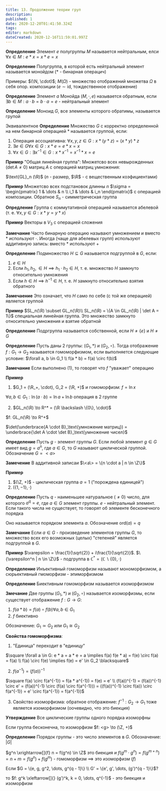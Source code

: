 ```yaml
---
title: 13. Продолжение теории груп
description: 
published: 1
date: 2020-12-20T01:41:50.324Z
tags: 
editor: markdown
dateCreated: 2020-12-16T11:59:01.997Z
---
```


**Определение** Элемент $e$ полугруппы $M$ называется нейтральным, елси $\forall x \in M: e*x = x * e = x$

**Определение** Полугруппа, в которой есть нейтральный элемент называется монойдом ($*$ - бинарная операцич)

Примеры: $(\N, \cdot)$; $M(\Omega)$ - множество отображений множетва $\Omega$ в себя опор. композиции ($e \sim \text{id}$, тождественное отображение)

**Определение** Элемент $a$ Монойда $(M, \cdot, e)$ называется обратным, если $\exists b \in M: a \cdot b = b \cdot a = e$ - нейтральный элемент

**Определение** Моноид $G$, все элементы которого обратимы, называется групой

Эквивалентное **Определение** Множество $G$ с корректно определенной на нем бинарной операцией $*$ называется группой, если:

1. Операция ассоциативна: $\forall x, y, z \in G: x * (y * z) = (x * y) * z$
2. $\exists e \in G \forall x \in G: x * e = e * x = x$
3. $\forall x \in G: \exists x^{-1} \in G: x * x^{-1} = x^{-1} * x = e$

**Пример** "Общая линейная группа": Множетсво всех невырожденных ($\det A \not= 0$) матриц $A$ с операцией матриц умножения:

$\text{GL}_n (\R)$ ($n$ - размер, $\R$ - с вещественным коэфициентами)

**Пример** Множетсво всех подстановок длинны $n$ $\sigma = \begin{pmatrix}
    1 & \dots & n \\
    i_1 & \dots & i_n
\end{pmatrix}$ с операцией композиции. Обратное $S_n$ - симметрическая группа

**Опредление** Группа с коммутативной операцией называется абелевой (т. е. $\forall x, y \in G: x * y = y * x$)

**Пример** Векторы в $V_3$ с операцией сложения

**Замечание** Часто бинарную операцию называют умножением и вместо $*$ используют $\cdot$. Иногда (чаще для абелевых групп) используют аддитивную запись: вместо $*$ используют $+$

**Определение** Подмножество $H \subseteq G$ называется подгруппой в $G$, если: 

1. $e \in H$
2. Если $h_1, h_2, \in H \implies h_1 \cdot h_2 \in H$, т. е. множество $H$ замкнуто относительно умножения
3. Если $h \in H \implies h^{-1} \in H$, т. е. $H$ замкнуто относительно взятия обратного

**Замечаение** Это означает, что $H$ само по себе (с той же операцией) является группой

**Пример** $SL_n(\R) \subset GL_n(\R)\\
SL_n(\R) = \{A \in GL_n(\R) | \det A = 1\}$ специальная линейная группа. Это множество замкнуто относительно умножения и взятие обратной

**Определение** Подргруппа называется собственной, если $H \not= \{e\}$ и $H \not= G$

**Определение** Пусть даны 2 группы: $(G_1, *)$ и $(G_2, \circ)$. Тогда отображение $f: G_1 \to G_2$ называется гомоморфизмом, если выполняется следующие условие: $\forall a, b \in G_1 \\
f(a * b) = f(a) \circ f(b)$

**Замечание** Если выполнено (1), то говорят что $f$ "уважает" операцию

**Пример** 
1. $G_1 = (\R_+, \cdot), G_2 = (\R, +)$ и гомоморфизм: $f = \ln x$

$\forall a, b \in G_1: \ln(a \cdot b) = \ln a + \ln b$ операция в 2 группе

2. $GL_n(\R) \to R^* = (\R \backslash \{0\}, \cdot)$

$f: GL_n(\R) \to R^+$

$\det(\underbrace{A \cdot B}_\text{умножение матриц}) = \underbrace{\det A \cdot \det B}_\text{умножение чисел}$

**Определение** Пусть $g$ - элемент группы $G$. Если любой элемент $g \in G$ имеет вид $g = a^n$, где $a \in G$, то $G$ называют циклической группой. Обозначение $G = <a>$

**Замечение** В аддитивной записаи $\<a\> = \{n \cdot a | n \in \Z\}$

**Пример**
1. $(\Z, +)$ - циклическая группа $a = 1$ ("порождена единицей")
2. $(\{1, -1\}, \cdot)$

**Определение** Пусть $q$ - наименьшее натуральное ($\not= 0$) число, для которого $a^q = e$, где $a \in G$ элемент группы. $e$ - нейтральный элемент. Если такого числа не существует, то говорят об элементе бесконечного порядка

Оно называется порядком элемента $a$. Обозначение $\text{ord}(a) = q$

**Замечание** Если $a \in G$ - произведение элементов группы $G$, то множество всех его возможных (целых) "степеней" является подгруппой в $G$.

**Пример** $\varepsilon = \frac{1}{\sqrt{2}} + i\frac{1}{\sqrt{2}}$. $\{\varepsilon^n | n \in \Z\}$ - подгруппа в $\mathbb{C}^* = (\mathbb{C} \backslash \{0\}, \cdot)$

**Определение** Инъективный гомоморфизм называют мономорфизмом, а сюрьективный гмоморфизм - эпиморфизмом

**Определение** Биективным гомоморфизм называется изоморфизмом

**Змечание** Две группы $(G_1, *)$ и $(G_2, \circ)$ называется изоморфизмы, если существует отображение $f: G \to G$:
1. $f(a * b) = f(a) \circ f(b) \forall a, b \in G_1$
2. $f$ биективно

Обозначение: $G_1 \simeq G_2$ или $G_1 \cong G_2$

**Свойства гомоморфизма**:
1. "Единица" переходит в "единицу"

$\square \forall a \in G: e * a = a * e = a \implies f(a) f(e * a) = f(e) \circ f(a) = f(a) \\
f(a) \circ f(e) \implies f(e) = e' \in G_2 \blacksquare$

2. $f(a^{-1}) = (f(a))^{-1} {}$

$\square f(a) \circ f(a^{-1}) = f(a * a^{-1}) = f(e) = e' \\
(f(a))^{-1} = (f(a))^{-1} \circ e' = (f(a))^{-1} \circ (f(a) \circ f(a^{-1})) = ((f(a))^{-1} \circ f(a)) \circ f(a^{-1}) = e' \circ f(a^{-1}) = f(a^{-1})$

3. Свойство изоморфизма: обратное отображение: $f^{-1}: G_2 \to G_1$ тоже является изоморфизмом (оочевидно, что это биекция)

**Утверждение** Все циклические группы одного порядка изоморфны

Если группа бесконечна, то изоморфизм $f: <g> \to (\Z, +)$

**Определение** Порядок группы - это число элементов в $G$. Обозначение: $|G|$

$g^n \xrightarrow[]{f} n = f(g^n) \in \Z$ это биекция и $f(g^m \cdot g^n) = f(g^{m + n}) = n + m = f(g^n) + f(g^m)$ - гомоморфизм $\implies$ это изоморфизм ($f$)

Если $G = \{e, g, g^2, \dots, g^{q - 1}\} \\
G' = \{e', g', \dots, (g')^{q - 1}\}$?

то $f: g^k \xleftarrow[]{} (g')^k, k = 0, \dots, q^{-1}$ - это биекция и изоморфизм